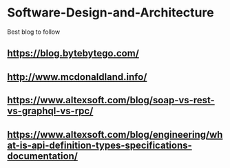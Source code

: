 # Software-Design-and-Architecture

Best blog to follow 

## https://blog.bytebytego.com/

## http://www.mcdonaldland.info/

## https://www.altexsoft.com/blog/soap-vs-rest-vs-graphql-vs-rpc/

## https://www.altexsoft.com/blog/engineering/what-is-api-definition-types-specifications-documentation/
